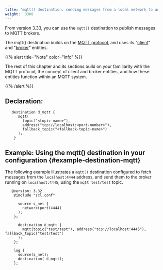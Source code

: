 ```yaml
---
title: "mqtt() destination: sending messages from a local network to an MQTT broker"
weight:  3300
---
```

<!-- DISCLAIMER: This file is based on the syslog-ng Open Source Edition documentation https://github.com/balabit/syslog-ng-ose-guides/commit/2f4a52ee61d1ea9ad27cb4f3168b95408fddfdf2 and is used under the terms of The syslog-ng Open Source Edition Documentation License. The file has been modified by Axoflow. -->

From version 3.33, you can use the `mqtt()` destination to publish messages to MQTT brokers.

The <span>mqtt()</span> destination builds on the [MQTT protocol](https://www.hivemq.com/mqtt-protocol/), and uses its "[client](https://www.hivemq.com/blog/seven-best-mqtt-client-tools/)" and "[broker](https://www.hivemq.com/hivemq/mqtt-broker/)" entities.

{{% alert title="Note" color="info" %}}

The rest of this chapter and its sections build on your familiarity with the MQTT protocol, the concept of client and broker entities, and how these entities function within an MQTT system.

{{% /alert %}}


## Declaration:

```shell
   destination d_mqtt { 
      mqtt(
        topic("<topic-name>"), 
        address("tcp://localhost:<port-number>"),   
        fallback_topic("<fallback-topic-name>")
      ); 
    }
```



## Example: Using the mqtt() destination in your configuration {#example-destination-mqtt}

The following example illustrates a `mqtt()` destination configured to fetch messages from the `localhost:4444` address, and send them to the broker running on `localhost:4445`, using the `mqtt test/test` topic.

```shell
   @version: 3.32
    @include "scl.conf"
    
      source s_net { 
        network(port(4444)
      ); 
    };
    
      destination d_mqtt { 
        mqtt(topic("test/test"), address("tcp://localhost:4445"), fallback_topic("test/test")
      ); 
    };
                    
    log { 
      source(s_net); 
      destination( d_mqtt); 
    };
```

